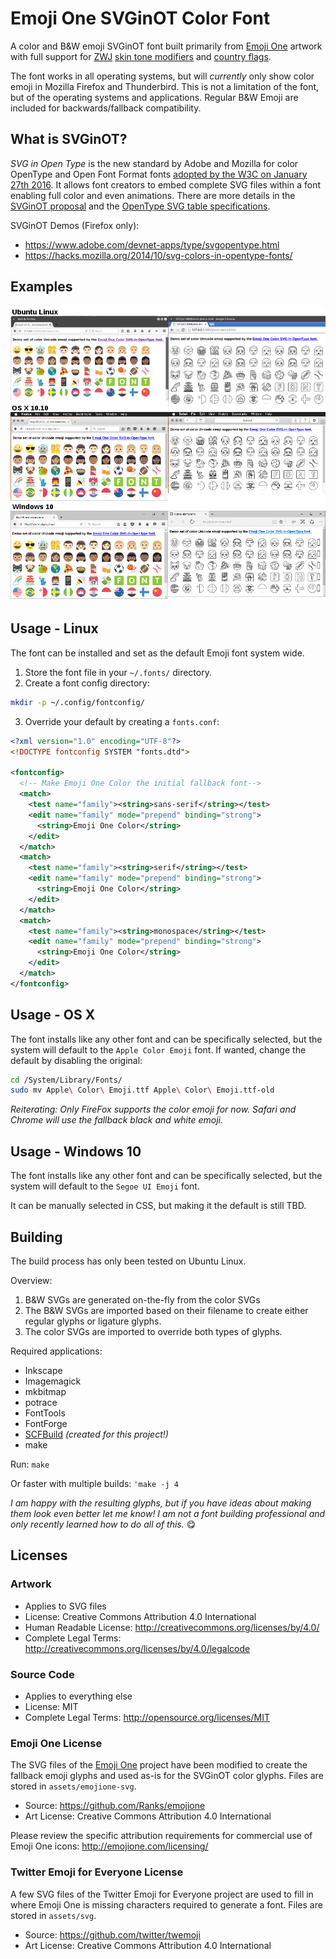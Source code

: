 # Emoji One SVGinOT Color Font
A color and B&W emoji SVGinOT font built primarily from [Emoji One][1] artwork
with full support for [ZWJ][2] [skin tone modifiers][3] and [country flags][4].

The font works in all operating systems, but will *currently* only show color
emoji in Mozilla Firefox and Thunderbird. This is not a limitation of the font,
but of the operating systems and applications. Regular B&W Emoji are included
for backwards/fallback compatibility.

[1]: http://emojione.com/
[2]: http://unicode.org/emoji/charts/emoji-zwj-sequences.html
[3]: http://www.unicode.org/reports/tr51/#Diversity
[4]: http://www.unicode.org/reports/tr51/#Flags

## What is SVGinOT?
*SVG in Open Type* is the new standard by Adobe and Mozilla for color OpenType
and Open Font Format fonts [adopted by the W3C on January 27th 2016][5]. It
allows font creators to embed complete SVG files within a font enabling full
color and even animations. There are more details in the [SVGinOT proposal][6]
and the [OpenType SVG table specifications][7].

SVGinOT Demos (Firefox only):

* https://www.adobe.com/devnet-apps/type/svgopentype.html
* https://hacks.mozilla.org/2014/10/svg-colors-in-opentype-fonts/

[5]: https://www.w3.org/community/svgopentype/2016/01/27/opentype-spec-adopts-svg-in-opentype-proposal/
[6]: https://www.w3.org/2013/10/SVG_in_OpenType/
[7]: https://www.microsoft.com/typography/otspec/svg.htm

## Examples
![Firefox color emoji in Linux, OS X, and Firefox](images/demo.png?raw=true)

## Usage - Linux
The font can be installed and set as the default Emoji font system wide.

1. Store the font file in your `~/.fonts/` directory.
2. Create a font config directory:
```sh
mkdir -p ~/.config/fontconfig/
```

3. Override your default by creating a `fonts.conf`:

```xml
<?xml version="1.0" encoding="UTF-8"?>
<!DOCTYPE fontconfig SYSTEM "fonts.dtd">

<fontconfig>
  <!-- Make Emoji One Color the initial fallback font-->
  <match>
    <test name="family"><string>sans-serif</string></test>
    <edit name="family" mode="prepend" binding="strong">
      <string>Emoji One Color</string>
    </edit>
  </match>
  <match>
    <test name="family"><string>serif</string></test>
    <edit name="family" mode="prepend" binding="strong">
      <string>Emoji One Color</string>
    </edit>
  </match>
  <match>
    <test name="family"><string>monospace</string></test>
    <edit name="family" mode="prepend" binding="strong">
      <string>Emoji One Color</string>
    </edit>
  </match>
</fontconfig>
```

## Usage - OS X

The font installs like any other font and can be specifically selected, but
the system will default to the `Apple Color Emoji` font. If wanted, change the
default by disabling the original:

```sh
cd /System/Library/Fonts/
sudo mv Apple\ Color\ Emoji.ttf Apple\ Color\ Emoji.ttf-old
```

*Reiterating: Only FireFox supports the color emoji for now. Safari and Chrome
will use the fallback black and white emoji.*

## Usage - Windows 10

The font installs like any other font and can be specifically selected, but
the system will default to the `Segoe UI Emoji` font.

It can be manually selected in CSS, but making it the default is still TBD.

## Building
The build process has only been tested on Ubuntu Linux.

Overview:

1. B&W SVGs are generated on-the-fly from the color SVGs
2. The B&W SVGs are imported based on their filename to create either regular
   glyphs or ligature glyphs.
3. The color SVGs are imported to override both types of glyphs.

Required applications:

* Inkscape
* Imagemagick
* mkbitmap
* potrace
* FontTools
* FontForge
* [SCFBuild][8] *(created for this project!)*
* make

[8]: https://github.com/eosrei/scfbuild
Run: `make`

Or faster with multiple builds: `'make -j 4`

*I am happy with the resulting glyphs, but if you have ideas about making
them look even better let me know! I am not a font building professional and
only recently learned how to do all of this.* 😋

## Licenses

### Artwork
* Applies to SVG files
* License: Creative Commons Attribution 4.0 International
* Human Readable License: http://creativecommons.org/licenses/by/4.0/
* Complete Legal Terms: http://creativecommons.org/licenses/by/4.0/legalcode

### Source Code
* Applies to everything else
* License: MIT
* Complete Legal Terms: http://opensource.org/licenses/MIT

### Emoji One License
The SVG files of the [Emoji One](http://emojione.com/) project have been
modified to create the fallback emoji glyphs and used as-is for the SVGinOT
color glyphs. Files are stored in `assets/emojione-svg`.

* Source: https://github.com/Ranks/emojione
* Art License: Creative Commons Attribution 4.0 International

Please review the specific attribution requirements for commercial use of
Emoji One icons: http://emojione.com/licensing/

### Twitter Emoji for Everyone License
A few SVG files of the Twitter Emoji for Everyone project are used to fill in
where Emoji One is missing characters required to generate a font. Files are
stored in `assets/svg`.

* Source: https://github.com/twitter/twemoji
* Art License: Creative Commons Attribution 4.0 International
